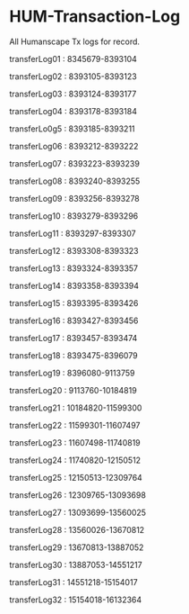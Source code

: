 # HUM-Transaction-Log
All Humanscape Tx logs for record.

transferLog01 : 8345679-8393104

transferLog02 : 8393105-8393123

transferLog03 : 8393124-8393177

transferLog04 : 8393178-8393184

transferLo0g5 : 8393185-8393211

transferLog06 : 8393212-8393222

transferLog07 : 8393223-8393239

transferLog08 : 8393240-8393255

transferLog09 : 8393256-8393278

transferLog10 : 8393279-8393296

transferLog11 : 8393297-8393307

transferLog12 : 8393308-8393323

transferLog13 : 8393324-8393357

transferLog14 : 8393358-8393394

transferLog15 : 8393395-8393426

transferLog16 : 8393427-8393456

transferLog17 : 8393457-8393474

transferLog18 : 8393475-8396079

transferLog19 : 8396080-9113759

transferLog20 : 9113760-10184819

transferLog21 : 10184820-11599300

transferLog22 : 11599301-11607497

transferLog23 : 11607498-11740819

transferLog24 : 11740820-12150512

transferLog25 : 12150513-12309764

transferLog26 : 12309765-13093698

transferLog27 : 13093699-13560025

transferLog28 : 13560026-13670812

transferLog29 : 13670813-13887052

transferLog30 : 13887053-14551217

transferLog31 : 14551218-15154017

transferLog32 : 15154018-16132364
